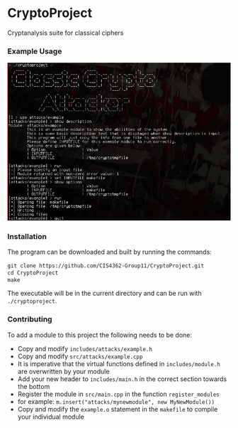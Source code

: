 # CryptoProject
Cryptanalysis suite for classical ciphers

### Example Usage

![Example module usage image](/example.png?raw=true "Example module usage")

### Installation

The program can be downloaded and built by running the commands:
```
git clone https://github.com/CIS4362-Group11/CryptoProject.git
cd CryptoProject
make
```
The executable will be in the current directory and can be run with `./cryptoproject`.

### Contributing

To add a module to this project the following needs to be done:
- Copy and modify `includes/attacks/example.h`
- Copy and modify `src/attacks/example.cpp`
 - It is imperative that the virtual functions defined in `includes/module.h` are overwritten by your module
- Add your new header to `includes/main.h` in the correct section towards the bottom
- Register the module in `src/main.cpp` in the function `register_modules`
 - for example: `m.insert("attacks/mynewmodule", new MyNewModule())`
- Copy and modify the `example.o` statement in the `makefile` to compile your individual module
